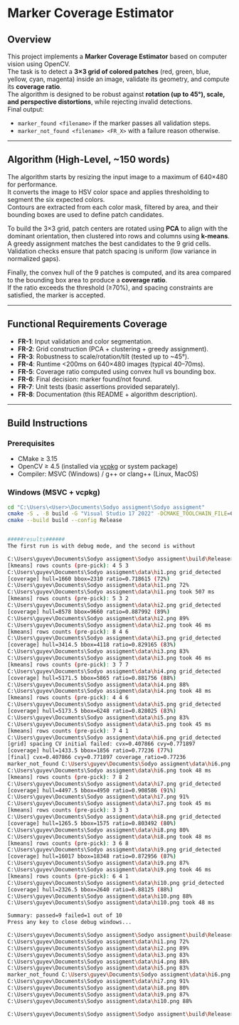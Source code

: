 # Marker Coverage Estimator

## Overview
This project implements a **Marker Coverage Estimator** based on computer vision using OpenCV.  
The task is to detect a **3×3 grid of colored patches** (red, green, blue, yellow, cyan, magenta) inside an image, validate its geometry, and compute its **coverage ratio**.  
The algorithm is designed to be robust against **rotation (up to 45°), scale, and perspective distortions**, while rejecting invalid detections.  
Final output:  
- `marker_found <filename>` if the marker passes all validation steps.  
- `marker_not_found <filename> <FR_X>` with a failure reason otherwise.

---

## Algorithm (High-Level, ~150 words)
The algorithm starts by resizing the input image to a maximum of 640×480 for performance.  
It converts the image to HSV color space and applies thresholding to segment the six expected colors.  
Contours are extracted from each color mask, filtered by area, and their bounding boxes are used to define patch candidates.  

To build the 3×3 grid, patch centers are rotated using **PCA** to align with the dominant orientation, then clustered into rows and columns using **k-means**.  
A greedy assignment matches the best candidates to the 9 grid cells.  
Validation checks ensure that patch spacing is uniform (low variance in normalized gaps).  

Finally, the convex hull of the 9 patches is computed, and its area compared to the bounding box area to produce a **coverage ratio**.  
If the ratio exceeds the threshold (≥70%), and spacing constraints are satisfied, the marker is accepted.  

---

## Functional Requirements Coverage
- **FR-1**: Input validation and color segmentation.  
- **FR-2**: Grid construction (PCA + clustering + greedy assignment).  
- **FR-3**: Robustness to scale/rotation/tilt (tested up to ~45°).  
- **FR-4**: Runtime <200ms on 640×480 images (typical 40–70ms).  
- **FR-5**: Coverage ratio computed using convex hull vs bounding box.  
- **FR-6**: Final decision: marker found/not found.  
- **FR-7**: Unit tests (basic assertions provided separately).  
- **FR-8**: Documentation (this README + algorithm description).  

---

## Build Instructions

### Prerequisites
- CMake ≥ 3.15  
- OpenCV ≥ 4.5 (installed via [vcpkg](https://github.com/microsoft/vcpkg) or system package)  
- Compiler: MSVC (Windows) / g++ or clang++ (Linux, MacOS)

### Windows (MSVC + vcpkg)
```bash
cd "C:\Users\<User>\Documents\Sodyo assigment\Sodyo assigment"
cmake -S . -B build -G "Visual Studio 17 2022" -DCMAKE_TOOLCHAIN_FILE=C:/vcpkg/scripts/buildsystems/vcpkg.cmake -DCMAKE_BUILD_TYPE=Release
cmake --build build --config Release


#####results######
The first run is with debug mode, and the second is without

C:\Users\guyev\Documents\Sodyo assigment\Sodyo assigment\build\Release>SodyoAssignment.exe "--debug" "C:\Users\guyev\Documents\Sodyo assigment\data\hi1.png" "C:\Users\guyev\Documents\Sodyo assigment\data\hi2.png" "C:\Users\guyev\Documents\Sodyo assigment\data\hi3.png" "C:\Users\guyev\Documents\Sodyo assigment\data\hi4.png" "C:\Users\guyev\Documents\Sodyo assigment\data\hi5.png" "C:\Users\guyev\Documents\Sodyo assigment\data\hi6.png" "C:\Users\guyev\Documents\Sodyo assigment\data\hi7.png" "C:\Users\guyev\Documents\Sodyo assigment\data\hi8.png" "C:\Users\guyev\Documents\Sodyo assigment\data\hi9.png" "C:\Users\guyev\Documents\Sodyo assigment\data\hi10.png"
[kmeans] rows counts (pre-pick): 4 5 3
C:\Users\guyev\Documents\Sodyo assigment\data\hi1.png grid_detected
[coverage] hull=1660 bbox=2310 ratio=0.718615 (72%)
C:\Users\guyev\Documents\Sodyo assigment\data\hi1.png 72%
C:\Users\guyev\Documents\Sodyo assigment\data\hi1.png took 507 ms
[kmeans] rows counts (pre-pick): 5 3 2
C:\Users\guyev\Documents\Sodyo assigment\data\hi2.png grid_detected
[coverage] hull=8578 bbox=9660 ratio=0.887992 (89%)
C:\Users\guyev\Documents\Sodyo assigment\data\hi2.png 89%
C:\Users\guyev\Documents\Sodyo assigment\data\hi2.png took 46 ms
[kmeans] rows counts (pre-pick): 8 4 6
C:\Users\guyev\Documents\Sodyo assigment\data\hi3.png grid_detected
[coverage] hull=3414.5 bbox=4118 ratio=0.829165 (83%)
C:\Users\guyev\Documents\Sodyo assigment\data\hi3.png 83%
C:\Users\guyev\Documents\Sodyo assigment\data\hi3.png took 46 ms
[kmeans] rows counts (pre-pick): 3 7 7
C:\Users\guyev\Documents\Sodyo assigment\data\hi4.png grid_detected
[coverage] hull=5171.5 bbox=5865 ratio=0.881756 (88%)
C:\Users\guyev\Documents\Sodyo assigment\data\hi4.png 88%
C:\Users\guyev\Documents\Sodyo assigment\data\hi4.png took 48 ms
[kmeans] rows counts (pre-pick): 4 4 6
C:\Users\guyev\Documents\Sodyo assigment\data\hi5.png grid_detected
[coverage] hull=5173.5 bbox=6248 ratio=0.828025 (83%)
C:\Users\guyev\Documents\Sodyo assigment\data\hi5.png 83%
C:\Users\guyev\Documents\Sodyo assigment\data\hi5.png took 45 ms
[kmeans] rows counts (pre-pick): 7 4 1
C:\Users\guyev\Documents\Sodyo assigment\data\hi6.png grid_detected
[grid] spacing CV initial failed: cvx=0.407866 cvy=0.771897
[coverage] hull=1433.5 bbox=1856 ratio=0.77236 (77%)
[final] cvx=0.407866 cvy=0.771897 coverage_ratio=0.77236
marker_not_found C:\Users\guyev\Documents\Sodyo assigment\data\hi6.png FR_3
C:\Users\guyev\Documents\Sodyo assigment\data\hi6.png took 48 ms
[kmeans] rows counts (pre-pick): 7 8 2
C:\Users\guyev\Documents\Sodyo assigment\data\hi7.png grid_detected
[coverage] hull=4497.5 bbox=4950 ratio=0.908586 (91%)
C:\Users\guyev\Documents\Sodyo assigment\data\hi7.png 91%
C:\Users\guyev\Documents\Sodyo assigment\data\hi7.png took 45 ms
[kmeans] rows counts (pre-pick): 3 3 3
C:\Users\guyev\Documents\Sodyo assigment\data\hi8.png grid_detected
[coverage] hull=1265.5 bbox=1575 ratio=0.803492 (80%)
C:\Users\guyev\Documents\Sodyo assigment\data\hi8.png 80%
C:\Users\guyev\Documents\Sodyo assigment\data\hi8.png took 48 ms
[kmeans] rows counts (pre-pick): 3 6 8
C:\Users\guyev\Documents\Sodyo assigment\data\hi9.png grid_detected
[coverage] hull=16017 bbox=18348 ratio=0.872956 (87%)
C:\Users\guyev\Documents\Sodyo assigment\data\hi9.png 87%
C:\Users\guyev\Documents\Sodyo assigment\data\hi9.png took 46 ms
[kmeans] rows counts (pre-pick): 6 4 1
C:\Users\guyev\Documents\Sodyo assigment\data\hi10.png grid_detected
[coverage] hull=2326.5 bbox=2640 ratio=0.88125 (88%)
C:\Users\guyev\Documents\Sodyo assigment\data\hi10.png 88%
C:\Users\guyev\Documents\Sodyo assigment\data\hi10.png took 48 ms

Summary: passed=9 failed=1 out of 10
Press any key to close debug windows...

C:\Users\guyev\Documents\Sodyo assigment\Sodyo assigment\build\Release>SodyoAssignment.exe "C:\Users\guyev\Documents\Sodyo assigment\data\hi1.png" "C:\Users\guyev\Documents\Sodyo assigment\data\hi2.png" "C:\Users\guyev\Documents\Sodyo assigment\data\hi3.png" "C:\Users\guyev\Documents\Sodyo assigment\data\hi4.png" "C:\Users\guyev\Documents\Sodyo assigment\data\hi5.png" "C:\Users\guyev\Documents\Sodyo assigment\data\hi6.png" "C:\Users\guyev\Documents\Sodyo assigment\data\hi7.png" "C:\Users\guyev\Documents\Sodyo assigment\data\hi8.png" "C:\Users\guyev\Documents\Sodyo assigment\data\hi9.png" "C:\Users\guyev\Documents\Sodyo assigment\data\hi10.png"
C:\Users\guyev\Documents\Sodyo assigment\data\hi1.png 72%
C:\Users\guyev\Documents\Sodyo assigment\data\hi2.png 89%
C:\Users\guyev\Documents\Sodyo assigment\data\hi3.png 83%
C:\Users\guyev\Documents\Sodyo assigment\data\hi4.png 88%
C:\Users\guyev\Documents\Sodyo assigment\data\hi5.png 83%
marker_not_found C:\Users\guyev\Documents\Sodyo assigment\data\hi6.png FR_3
C:\Users\guyev\Documents\Sodyo assigment\data\hi7.png 91%
C:\Users\guyev\Documents\Sodyo assigment\data\hi8.png 80%
C:\Users\guyev\Documents\Sodyo assigment\data\hi9.png 87%
C:\Users\guyev\Documents\Sodyo assigment\data\hi10.png 88%

C:\Users\guyev\Documents\Sodyo assigment\Sodyo assigment\build\Release>